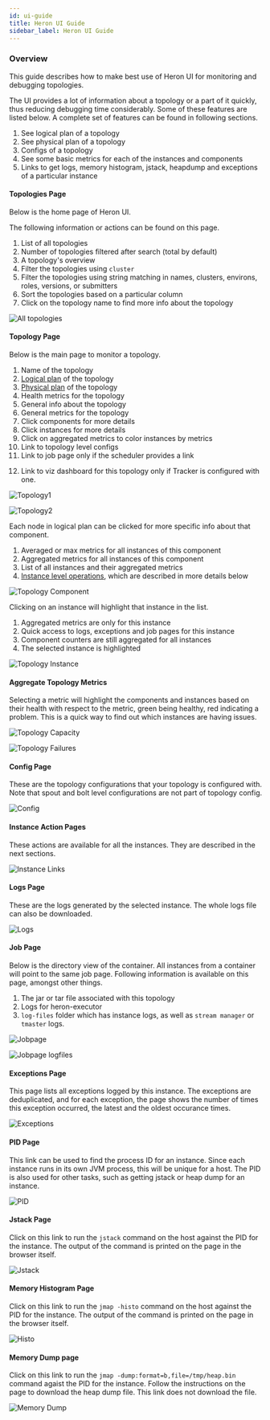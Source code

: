 ```yaml
---
id: ui-guide
title: Heron UI Guide
sidebar_label: Heron UI Guide
---
```


### Overview

This guide describes how to make best use of Heron UI for monitoring and
debugging topologies.

The UI provides a lot of information about a topology or a part of it quickly,
thus reducing debugging time considerably. Some of these features are
listed below. A complete set of features can be found in following sections.

1. See logical plan of a topology
2. See physical plan of a topology
3. Configs of a topology
4. See some basic metrics for each of the instances and components
5. Links to get logs, memory histogram, jstack, heapdump and exceptions of
   a particular instance

#### Topologies Page

Below is the home page of Heron UI.

The following information or actions can be found on this page.

1. List of all topologies
2. Number of topologies filtered after search (total by default)
3. A topology's overview
4. Filter the topologies using `cluster`
5. Filter the topologies using string matching in names, clusters, environs,
   roles, versions, or submitters
6. Sort the topologies based on a particular column
7. Click on the topology name to find more info about the topology

![All topologies](assets/all-topologies.png)

#### Topology Page

Below is the main page to monitor a topology.

1. Name of the topology
2. [Logical plan](../../concepts/topologies#logical-plan) of the topology
3. [Physical plan](../../concepts/topologies#physical-plan) of the topology
4. Health metrics for the topology
5. General info about the topology
6. General metrics for the topology
7. Click components for more details
8. Click instances for more details
9. Click on aggregated metrics to color instances by metrics
10. Link to topology level configs
11. Link to job page  only if the scheduler provides a link
   <!-- (TODO: Link to this guide) -->
12. Link to viz dashboard for this topology only if Tracker is configured with
   one. <!-- (TODO: Link to this configuration) -->

![Topology1](assets/topology1.png)

![Topology2](assets/topology2.png)

Each node in logical plan can be clicked for more specific info about that
component.

1. Averaged or max metrics for all instances of this component
2. Aggregated metrics for all instances of this component
3. List of all instances and their aggregated metrics
4. [Instance level operations](#instance-actions-pages), which are described in more details below

![Topology Component](assets/topology-component.png)

Clicking on an instance will highlight that instance in the list.

1. Aggregated metrics are only for this instance
2. Quick access to logs, exceptions and job pages for this instance
3. Component counters are still aggregated for all instances
4. The selected instance is highlighted

![Topology Instance](assets/topology-instance.png)

#### Aggregate Topology Metrics

Selecting a metric will highlight the components and instances based on their
health with respect to the metric, green being healthy, red indicating a problem.
This is a quick way to find out which instances are having issues.

![Topology Capacity](assets/topology-capacity.png)

![Topology Failures](assets/topology-failures.png)

#### Config Page

These are the topology configurations <!-- (TODO: Add link to Topology
Configurations) --> that your topology is configured with. Note that spout and
bolt level configurations are not part of topology config.

![Config](assets/config.png)

#### <a name="instance-actions-pages">Instance Action Pages</a>

These actions are available for all the instances. They are described in the
next sections.

![Instance Links](assets/topology-instance-links.png)

#### Logs Page

These are the logs generated by the selected instance. The whole logs file can
also be downloaded.

![Logs](assets/logs.png)

#### Job Page

Below is the directory view of the container. All instances from a container
will point to the same job page. Following information is available on this page,
amongst other things.

1. The jar or tar file associated with this topology
2. Logs for heron-executor <!-- TODO: Link heron-executor -->
3. `log-files` folder which has instance logs, as well as `stream manager` or
   `tmaster` logs.

![Jobpage](assets/jobpage1.png)

![Jobpage logfiles](assets/jobpage2-logfiles.png)

#### Exceptions Page

This page lists all exceptions logged by this instance. The exceptions are
deduplicated, and for each exception, the page shows the number of times this
exception occurred, the latest and the oldest occurance times.

![Exceptions](assets/exceptions.png)

#### PID Page

This link can be used to find the process ID for an instance. Since each instance
runs in its own JVM process, this will be unique for a host. The PID is also
used for other tasks, such as getting jstack or heap dump for an instance.

![PID](assets/pid.png)

#### Jstack Page

Click on this link to run the `jstack` command on the host against the PID for
the instance. The output of the command is printed on the page in the browser
itself.

![Jstack](assets/jstack.png)

#### Memory Histogram Page

Click on this link to run the `jmap -histo` command on the host against the PID
for the instance. The output of the command is printed on the page in the
browser itself.

![Histo](assets/histo.png)

#### Memory Dump page

Click on this link to run the `jmap -dump:format=b,file=/tmp/heap.bin` command
agaist the PID for the instance. Follow the instructions on the page to download
the heap dump file. This link does not download the file.

![Memory Dump](assets/dump.png)
